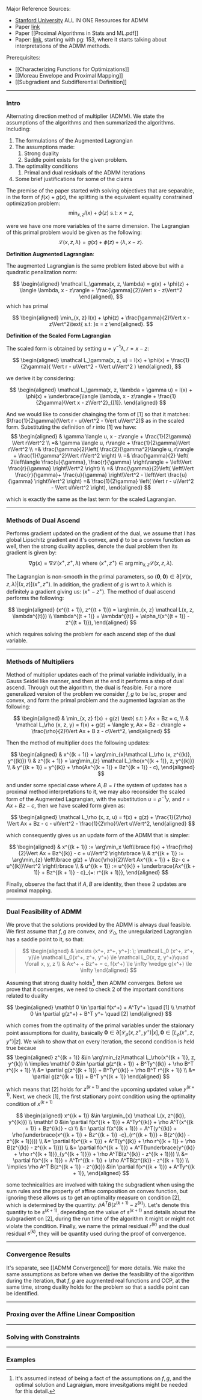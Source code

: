 Major Reference Sources: 
* [Stanford University](https://stanford.edu/~boyd/admm.html) ALL IN ONE Resources for ADMM 
* Paper [link](https://stanford.edu/~boyd/papers/pdf/admm_distr_stats.pdf)
* Paper [[Proximal Algorithms in Stats and ML.pdf]]
* Paper: [link](https://web.stanford.edu/~boyd/papers/pdf/prox_algs.pdf), starting with pg: 153, where it starts talking about interpretations of the ADMM methods. 

Prerequisites: 
* [[Characterizing Functions for Optimizations]]
* [[Moreau Envelope and Proximal Mapping]]
* [[Subgradient and Subdifferential Definition]]

---
### **Intro**
Alternating direction method of multiplier (ADMM). We state the assumptions of the algorithms and then summarized the algorithms. Including: 

1. The formulations of the Augmented Lagrangian
2. The assumptions made: 
	1. Strong duality 
	2. Saddle point exists for the given problem. 
3. The optimality conditions 
	1. Primal and dual residuals of the ADMM iterations
4. Some brief justifications for some of the claims

The premise of the paper started with solving objectives that are separable, in the form of $f(x) + g(x)$, the splitting is the equivalent equality constrained optimization problem: 
$$
\min_{x, z} l(x) + \phi(z) \text{ s.t: }x = z,
$$

were we have one more variables of the same dimension. The Lagrangian of this primal problem would be given as the following: 
$$
\mathcal{L}(x, z, \lambda) = g(x) + \phi(z) + \langle \lambda, x - z\rangle. 
$$

**Definition Augmented Lagrangian**: 

The augmented Lagrangian is the same problem listed above but with a quadratic penalization norm: 

$$
\begin{aligned}
    \mathcal L_\gamma(x, z, \lambda) = 
    g(x) + \phi(z) + \langle \lambda, x - z\rangle + \frac{\gamma}{2}\Vert x - z\Vert^2
\end{aligned}, 
$$
which has primal

$$
\begin{aligned}
    \min_{x, z} l(x) + \phi(z) + \frac{\gamma}{2}\Vert x - z\Vert^2\text{ s.t: }x = z
\end{aligned}. 
$$

**Definition of the Scaled Form Lagrangian**

The scaled form is obtained by setting $u = \gamma^{-1}\lambda, r = x - z$: 

$$
\begin{aligned}
    \mathcal L_\gamma(x, z, u) = l(x) + \phi(x) + \frac{1}{2\gamma}(
        \Vert r - u\Vert^2 - \Vert u\Vert^2
    )
\end{aligned}, 
$$

we derive it by considering: 

$$
\begin{aligned}
    \mathcal L_\gamma(x, z, \lambda = \gamma u) = l(x) + \phi(x) + 
    \underbrace{\langle \lambda, x - z\rangle + \frac{1}{2\gamma}\Vert x - z\Vert^2}_{[1]}. 
\end{aligned}
$$

And we would like to consider chainging the form of \[1\] so that it matches: $\frac{1}{2\gamma}(\Vert r - u\Vert^2 - \Vert u\Vert^2)$ as in the scaled form. Substituting the definition of $r$ into \[1\] we have: 
$$
\begin{aligned}
    & \gamma \langle u, x - z\rangle + \frac{1}{2\gamma} \Vert r\Vert^2
    \\
    =& 
    \gamma \langle u, r\rangle  + \frac{1}{2\gamma}\Vert r\Vert^2
    \\
    =& \frac{\gamma}{2}\left(
        \frac{2}{\gamma^2}\langle u, r\rangle + 
        \frac{1}{\gamma^2}\Vert r\Vert^2
    \right)
    \\
    =& 
    \frac{\gamma}{2}
    \left(
        2\left\langle \frac{u}{\gamma}, \frac{r}{\gamma} \right\rangle + 
        \left\Vert
             \frac{r}{\gamma} 
        \right\Vert^2
    \right)
    \\
    =& 
    \frac{\gamma}{2}\left(
        \left\Vert
            \frac{r}{\gamma}+ \frac{u}{\gamma}
        \right\Vert^2 - \left\Vert
            \frac{u}{\gamma}
        \right\Vert^2
    \right)
    =& \frac{1}{2\gamma} \left(
        \Vert r - u\Vert^2 - \Vert u\Vert^2
    \right), 
\end{aligned}
$$

which is exactly the same as the last term for the scaled Lagrangian. 


---
### **Methods of Dual Ascend**
Performs gradient updated on the gradient of the dual, we assume that $l$ has global Lipschitz gradient and it's convex, and $\phi$ to be a convex function as well, then the strong duality applies, denote the dual problem then its gradient is given by: 
$$
    \nabla g(x) = \nabla \mathcal L(x^+, z^+, \lambda) \text{ where } (x^+, z^+)\in \arg\min_{x, z} \mathcal L(x, z, \lambda). 
$$

The Lagrangian is non-smooth in the primal parameters, so $(\mathbf 0, \mathbf 0)\in \partial [\mathcal L (x, z,\lambda)|(x, z)](x^+, z^+)$. In addition, the gradient of $g$ is wrt to $\lambda$ which is definitely a gradient giving us: $(x^+ - z^+)$. The method of dual ascend performs the following: 

$$
\begin{aligned}
    (x^{(t + 1)}, z^{(t + 1)}) = \arg\min_{x, z} \mathcal L(x, z, \lambda^{(t)})
    \\
    \lambda^{(t + 1)} = \lambda^{(t)} + \alpha_t(x^{(t + 1)} - z^{(t + 1)}), 
\end{aligned}
$$

which requires solving the problem for each ascend step of the dual variable. 


---
### **Methods of Multipliers**

Method of multiplier updates each of the primal variable individually, in a Gauss Seidel like manner, and then at the end it performs a step of dual ascend. Through out the algorithm, the dual is feasible. For a more generalized version of the problem we consider $f, g$ to be lsc, proper and convex, and form the primal problem and the augmented lagraian as the following: 

$$
\begin{aligned}
    & \min_{x, z} f(x) + g(z) \text{ s.t: } Ax + Bz = c,
    \\
    & \mathcal L_\rho (x, z, y) = 
    f(x) + g(z) + \langle y, Ax + Bz - c\rangle + \frac{\rho}{2}\Vert Ax + B z - c\Vert^2,
\end{aligned}
$$

Then the method of multiplier does the following updates: 

$$
\begin{aligned}
    & x^{(k + 1)} = 
    \arg\min_{x}\mathcal L_\rho (x, z^{(k)}, y^{(k)})
    \\
    & z^{(k + 1)} = 
    \arg\min_{z} \mathcal L_\rho(x^{(k + 1)}, z, y^{(k)})
    \\
    & y^{(k + 1)} =
    y^{(k)} + \rho(Ax^{(k + 1)} + Bz^{(k + 1)} - c), 
\end{aligned}
$$

and under some special case where $A, B = I$ the system of updates has a proximal method interpretations to it, we may also reconsider the scaled form of the Augmented Lagrangian, with the substitution $u = \rho^{-1}y$, and $r = Ax + Bz - c$, then we have scaled form given as: 

$$
\begin{aligned}
    \mathcal L_\rho (x, z, u) = f(x) + g(z) + \frac{1}{2\rho}
    \Vert Ax + Bz - c - u\Vert^2 - \frac{1}{2\rho}\Vert u\Vert^2, 
\end{aligned}
$$

which consequently gives us an update form of the ADMM that is simpler: 

$$
\begin{aligned}
    & x^{(k + 1)} := \arg\min_x \left\lbrace
        f(x) + \frac{\rho}{2}\Vert Ax + Bz^{(k)} - c + u\Vert^2
    \right\rbrace
    \\
    & z^{(k + 1)} := \arg\min_{z} \left\lbrace
        g(z) + \frac{\rho}{2}\Vert Ax^{(k + 1)} + Bz- c + u^{(k)}\Vert^2
    \right\rbrace
    \\
    & u^{(k + 1)} := u^{(k)} + \underbrace{Ax^{(k + 1)} + Bz^{(k + 1)} - c}_{=: r^{(k + 1)}}, 
\end{aligned}
$$

Finally, observe the fact that if $A, B$ are identity, then these 2 updates are proximal mapping. 

---
### **Dual Feasibility of ADMM**

We prove that the solutions provided by the ADMM is always dual feasible. We first assume that $f, g$ are convex, and $\mathcal L_0$, the unregularized Lagrangian has a saddle point to it, so that: 

> $$
> \begin{aligned}
>     & \exists (x^+, z^+, y^+): \; \mathcal L_0 (x^+, z^+, y)\le \mathcal L_0(x^+, z^+, y^+) \le \mathcal L_0(x, z, y^+)\quad  \forall x, y, z
>     \\
>     & Ax^+ + Bz^+ = c, f(x^+) \le \infty \wedge g(x^+) \le \infty
> \end{aligned}
> $$

Assuming that strong duality holds[^1], then ADMM converges. Before we prove that it converges, we need to check 2 of the important conditions related to duality

$$
\begin{aligned}
    \mathbf 0 \in \partial f(x^+) + A^Ty^+ \quad [1]
    \\
    \mathbf 0 \in \partial g(z^+) + B^T y^+ \quad [2]
\end{aligned}
$$

which comes from the optimality of the primal variables under the staionary point assumptions for duality, basically $\mathbf 0 \in \partial [\mathcal L_\rho (x, z^+, y^+)|x], \mathbf 0 \in \mathcal [L_\rho(x^+, z, y^+)|z]$. We wish to show that on every iteration, the second condition is held true becaue 
$$
\begin{aligned}
    z^{(k + 1)} &\in \arg\min_{z}\mathcal L_\rho(x^{(k + 1)}, z, y^{k})
    \\
    \implies 
    \mathbf 0 &\in 
    \partial g(z^{k + 1}) + B^Ty^{(k)} + \rho B^T r^{(k + 1)}
    \\
    &= \partial g(z^{(k + 1)}) + B^Ty^{(k)} + \rho B^T r^{(k + 1)}
    \\
    &= \partial g(z^{(k + 1)}) + B^T y^{(k + 1)}
\end{aligned}
$$

which means that \[2\] holds for $z^{(k + 1)}$ and the upcoming updated value $y^{(k + 1)}$. Next, we check \[1\], the first stationary point condition using the optimality condition of $x^{(k + 1)}$

$$
\begin{aligned}
    x^{(k + 1)} &\in \arg\min_{x} \mathcal L(x, z^{(k)}, y^{(k)})
    \\
    \mathbf 0 &\in \partial f(x^{(k + 1)}) + A^Ty^{(k)} + \rho A^T(x^{(k + 1)} + Bz^{(k)} - c)
    \\ 
    &= \partial f(x^{(k + 1)}) + A^T(y^{(k)} + \rho(\underbrace{x^{(k + 1)} + Bz^{(k + 1)} -c}_{r^{(k + 1)}} +  B(z^{(k)} - z^{(k + 1)})))
    \\
    &= \partial f(x^{(k + 1)}) + A^T(y^{(k)} + \rho r^{(k + 1)} + \rho B(z^{(k)} - z^{(k + 1)}))
    \\
    &= \partial f(x^{(k + 1)}) + A^T(\underbrace{y^{(k)} + \rho r^{(k + 1)}}_{y^{(k + 1)}}) + \rho A^TB(z^{(k)} - z^{(k + 1)}))
    \\
    &= \partial f(x^{(k + 1)}) + A^Tr^{(k + 1)} + \rho A^TB(z^{(k)} - z^{(k + 1)})
    \\
    \implies
    \rho A^T B(z^{(k + 1)} - z^{(k)}) &\in 
    \partial f(x^{(k + 1)}) + A^Ty^{(k + 1)}, 
\end{aligned}
$$

some technicalities are involved with taking the subgradient when using the sum rules and the property of affine composition on convex function, but ignoring these allows us to get an optimality measure on condition \[2\], which is determined by the quantity: $\rho A^TB (z^{(k + 1)} - z^{(k)})$. Let's denote this quantity to be $s^{(k + 1)}$, depending on the value of $s^{(k + 1)}$ and details about the subgradient on [2], during the run time of the algorithm it might or might not violate the condition. Finally, we name the primal residual $r^{(k)}$ and the dual residual $s^{(k)}$, they will be quantity used during the proof of convergence. 

---
### **Convergence Results**

It's separate, see [[ADMM Convergence]] for more details. We make the same assumptions as before when we derive the feasibility of the algorithm during the iteration, that $f, g$ are augmented real functions and CCP, at the same time, strong duality holds for the problem so that a saddle point can be identified. 


---
### **Proxing over the Affine Linear Composition**

---
### **Solving with Constraints**


---
### **Examples**

[^1]: It's assumed instead of being a fact of the assumptions on $f, g$, and the optimal solution and Lagraigian, more invesitgations might be needed for this detail. 


